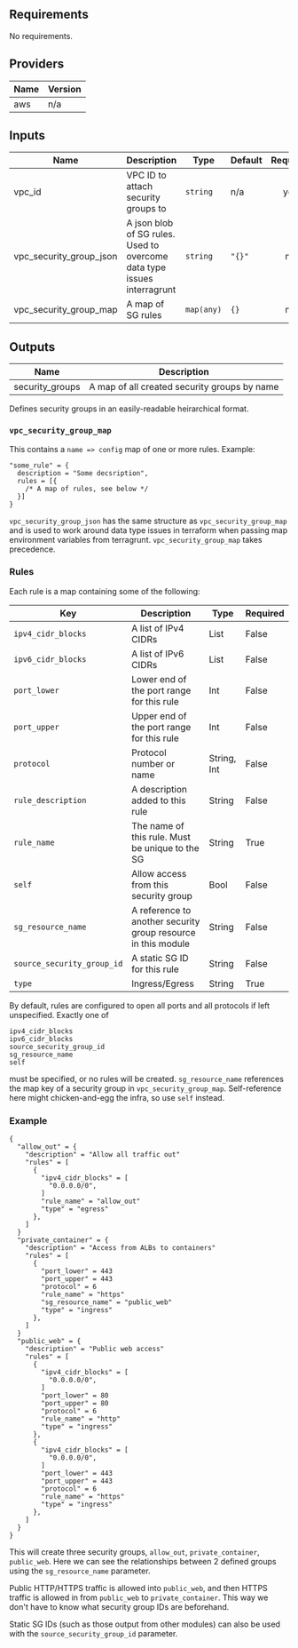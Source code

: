 ## Requirements

No requirements.

## Providers

| Name | Version |
|------|---------|
| aws | n/a |

## Inputs

| Name | Description | Type | Default | Required |
|------|-------------|------|---------|:--------:|
| vpc\_id | VPC ID to attach security groups to | `string` | n/a | yes |
| vpc\_security\_group\_json | A json blob of SG rules. Used to overcome data type issues interragrunt | `string` | `"{}"` | no |
| vpc\_security\_group\_map | A map of SG rules | `map(any)` | `{}` | no |

## Outputs

| Name | Description |
|------|-------------|
| security\_groups | A map of all created security groups by name |

Defines security groups in an easily-readable heirarchical format.

### `vpc_security_group_map`
This contains a `name => config` map of one or more rules. Example: 
```hcl
"some_rule" = {
  description = "Some decsription",
  rules = [{
    /* A map of rules, see below */
  }]
}
```

`vpc_security_group_json` has the same structure as `vpc_security_group_map` and is used to work around data type issues in terraform when passing map environment variables from terragrunt. `vpc_security_group_map` takes precedence.

### Rules
Each rule is a map containing some of the following:

| Key | Description |Type|Required|
|-----|-------------|----|--------|
|`ipv4_cidr_blocks`|A list of IPv4 CIDRs|List|False|
|`ipv6_cidr_blocks`|A list of IPv6 CIDRs|List|False|
|`port_lower`|Lower end of the port range for this rule|Int|False|
|`port_upper`|Upper end of the port range for this rule|Int|False|
|`protocol`|Protocol number or name|String, Int|False|
|`rule_description`|A description added to this rule|String|False|
|`rule_name`|The name of this rule. Must be unique to the SG|String|True|
|`self`|Allow access from this security group|Bool|False|
|`sg_resource_name`|A reference to another security group resource in this module|String|False|
|`source_security_group_id`|A static SG ID for this rule|String|False|
|`type`|Ingress/Egress|String|True|

By default, rules are configured to open all ports and all protocols if left unspecified.
Exactly one of
```
ipv4_cidr_blocks
ipv6_cidr_blocks
source_security_group_id
sg_resource_name
self
```
must be specified, or no rules will be created.
`sg_resource_name` references the map key of a security group in `vpc_security_group_map`. Self-reference here might chicken-and-egg the infra, so use `self` instead.

### Example
```hcl
{
  "allow_out" = {
    "description" = "Allow all traffic out"
    "rules" = [
      {
        "ipv4_cidr_blocks" = [
          "0.0.0.0/0",
        ]
        "rule_name" = "allow_out"
        "type" = "egress"
      },
    ]
  }
  "private_container" = {
    "description" = "Access from ALBs to containers"
    "rules" = [
      {
        "port_lower" = 443
        "port_upper" = 443
        "protocol" = 6
        "rule_name" = "https"
        "sg_resource_name" = "public_web"
        "type" = "ingress"
      },
    ]
  }
  "public_web" = {
    "description" = "Public web access"
    "rules" = [
      {
        "ipv4_cidr_blocks" = [
          "0.0.0.0/0",
        ]
        "port_lower" = 80
        "port_upper" = 80
        "protocol" = 6
        "rule_name" = "http"
        "type" = "ingress"
      },
      {
        "ipv4_cidr_blocks" = [
          "0.0.0.0/0",
        ]
        "port_lower" = 443
        "port_upper" = 443
        "protocol" = 6
        "rule_name" = "https"
        "type" = "ingress"
      },
    ]
  }
}
```
This will create three security groups, `allow_out`, `private_container`, `public_web`. Here we can see the relationships between 2 defined groups using the `sg_resource_name` parameter.

Public HTTP/HTTPS traffic is allowed into `public_web`, and then HTTPS traffic is allowed in from  `public_web` to `private_container`. This way we don't have to know what security group IDs are beforehand.

Static SG IDs (such as those output from other modules) can also be used with the `source_security_group_id` parameter.
